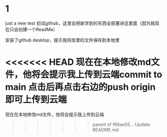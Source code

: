 # 1
just a new  test
初试github，这里会把新学到的东西全部塞进这里面（因为我现在只会创建一个ReadMe）

安装了github desktop，提示我将库里的文件保存到本地里

<<<<<<< HEAD
现在在本地修改md文件，他将会提示我上传到云端commit to main
点击后再点击右边的push origin即可上传到云端
=======
现在在本地修改md文件，他将会提示我上传到云端
>>>>>>> parent of f66ae55... Update README.md
